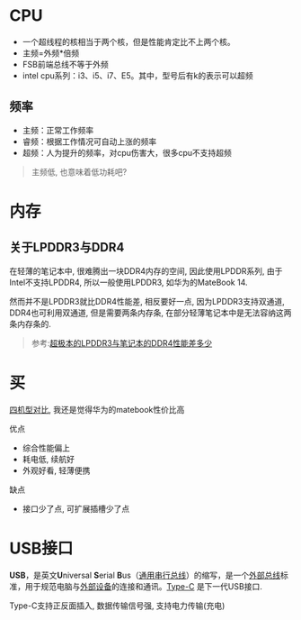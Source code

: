 # CPU

* 一个超线程的核相当于两个核，但是性能肯定比不上两个核。
* 主频=外频*倍频
* FSB前端总线不等于外频
* intel cpu系列：i3、i5、i7、E5。其中，型号后有k的表示可以超频

## 频率

* 主频：正常工作频率
* 睿频：根据工作情况可自动上涨的频率
* 超频：人为提升的频率，对cpu伤害大，很多cpu不支持超频

> 主频低, 也意味着低功耗吧? 

# 内存

## 关于LPDDR3与DDR4

在轻薄的笔记本中, 很难腾出一块DDR4内存的空间, 因此使用LPDDR系列, 由于Intel不支持LPDDR4, 所以一般使用LPDDR3, 如华为的MateBook 14.

然而并不是LPDDR3就比DDR4性能差, 相反要好一点, 因为LPDDR3支持双通道, DDR4也可利用双通道, 但是需要两条内存条, 在部分轻薄笔记本中是无法容纳这两条内存条的.

> 参考:[超极本的LPDDR3与笔记本的DDR4性能差多少](<http://zhongce.sina.com.cn/article/view/9040/>)



# 买

[四机型对比](<http://detail.zol.com.cn/ProductComp_param_1211014-1212030-1233117-1257942-1268272.html>), 我还是觉得华为的matebook性价比高

优点

* 综合性能偏上
* 耗电低, 续航好
* 外观好看, 轻薄便携

缺点

* 接口少了点, 可扩展插槽少了点

# USB接口

**USB**，是英文**U**niversal **S**erial **B**us（[通用串行总线](https://baike.baidu.com/item/通用串行总线/8635470)）的缩写，是一个[外部总线](https://baike.baidu.com/item/外部总线)标准，用于规范电脑与[外部设备](https://baike.baidu.com/item/外部设备)的连接和通讯。[Type-C](https://baike.baidu.com/item/Type-C) 是下一代USB接口.

Type-C支持正反面插入, 数据传输信号强, 支持电力传输(充电)